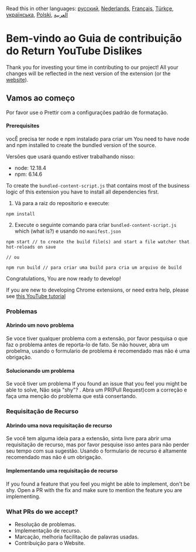 Read this in other languages: [русский](CONTRIBUTINGru.md), [Nederlands](CONTRIBUTINGnl.md), [Français](CONTRIBUTINGfr.md), [Türkçe](CONTRIBUTINGtr.md), [українська](CONTRIBUTINGuk.md), [Polski](CONTRIBUTINGpl.md), [العربية](CONTRIBUTINGar.md)

# Bem-vindo ao Guia de contribuição do Return YouTube Dislikes

Thank you for investing your time in contributing to our project! All your changes will be reflected in the next version of the extension (or the [website](https://www.returnyoutubedislike.com/)).

## Vamos ao  começo

Por favor use o Prettir com a configurações padrão de formatação.

#### Prerequisites

vocÊ precisa ter node e npm instalado para criar um You need to have node and npm installed to create the bundled version of the source.

Versões que usará quando estiver trabalhando nisso:

- node: 12.18.4
- npm: 6.14.6

To create the `bundled-content-script.js` that contains most of the business logic of this extension you have to install all dependencies first.

1. Vá para a raiz do repositorio e execute:

```
npm install
```

2. Execute o seguinte comando para criar `bundled-content-script.js` which (what is?) e usando no `manifest.json`

```
npm start // to create the build file(s) and start a file watcher that hot-reloads on save

// ou

npm run build // para criar uma build para cria um arquivo de build 
```

Congratulations, You are now ready to develop!

If you are new to developing Chrome extensions, or need extra help, please see [this YouTube tutorial](https://www.youtube.com/watch?v=mdOj6HYE3_0)

### Problemas

#### Abrindo um novo problema

Se voce tiver qualquer problema com a extensão, por favor pesquisa o que faz o problema antes de reporta-lo de fato. Se não houver, abra um probelma, usando o formulario de problema é recomendado mas não é uma obrigação.

#### Solucionando um problema

Se você tiver um problema If you found an issue that you feel you might be able to solve, Não seja  "shy"? . Abra um PR(Pull Request)com a correção e faça uma menção do problema que está consertando.

### Requisitação de Recurso

#### Abrindo uma nova requisitação de recurso

Se você tem alguma ideia para a extensão, sinta livre para abrir uma requisitação de recurso, mas por favor pesquise isso antes para não perder seu tempo com sua sugestão. Usando o formulario de recurso é altamente recomendado mas não é um obrigação.

#### Implementando uma requisitação de recurso

If you found a feature that you feel you might be able to implement, don't be shy. Open a PR with the fix and make sure to mention the feature you are implementing.

### What PRs do we accept?

- Resolução de problemas.
- Implementação de recurso.
- Marcação, melhoria facilitação de palavras usadas.
- Contribuição para o Website.
